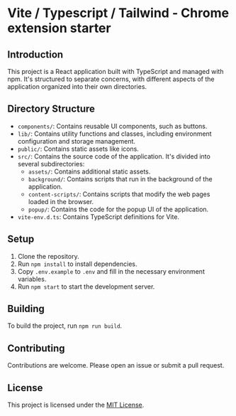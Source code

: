 # Vite / Typescript / Tailwind - Chrome extension starter

## Introduction

This project is a React application built with TypeScript and managed with npm. It's structured to separate concerns, with different aspects of the application organized into their own directories.

## Directory Structure

- `components/`: Contains reusable UI components, such as buttons.
- `lib/`: Contains utility functions and classes, including environment configuration and storage management.
- `public/`: Contains static assets like icons.
- `src/`: Contains the source code of the application. It's divided into several subdirectories:
  - `assets/`: Contains additional static assets.
  - `background/`: Contains scripts that run in the background of the application.
  - `content-scripts/`: Contains scripts that modify the web pages loaded in the browser.
  - `popup/`: Contains the code for the popup UI of the application.
- `vite-env.d.ts`: Contains TypeScript definitions for Vite.

## Setup

1. Clone the repository.
2. Run `npm install` to install dependencies.
3. Copy `.env.example` to `.env` and fill in the necessary environment variables.
4. Run `npm start` to start the development server.

## Building

To build the project, run `npm run build`.

## Contributing

Contributions are welcome. Please open an issue or submit a pull request.

## License

This project is licensed under the [MIT License](LICENSE).
